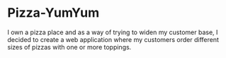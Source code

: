 # Pizza-YumYum
I own a pizza place and as a way of trying to widen my customer base, I decided to create a web application where my customers order different sizes of pizzas with one or more toppings. 
